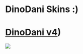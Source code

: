 # DinoDani Skins :)

# [DinoDani v4](https://www.mediafire.com/file/yv8on6mmqz5k01r/DinoDani_v4.osk/file))
![](https://cdn.discordapp.com/attachments/707468869727682593/1020800986543050852/screenshot459.png)

